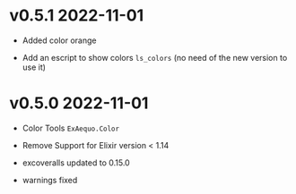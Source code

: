 # v0.5.1 2022-11-01

- Added color orange

- Add an escript to show colors `ls_colors` (no need of the new version to use it)

# v0.5.0 2022-11-01

- Color Tools `ExAequo.Color`

- Remove Support for Elixir version < 1.14

- excoveralls updated to 0.15.0

- warnings fixed
